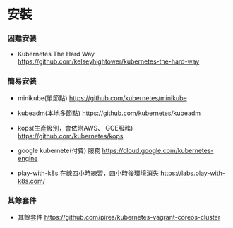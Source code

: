 # 安裝

### 困難安裝

- Kubernetes The Hard Way  https://github.com/kelseyhightower/kubernetes-the-hard-way

### 簡易安裝

- minikube(單節點)  https://github.com/kubernetes/minikube

- kubeadm(本地多節點)  https://github.com/kubernetes/kubeadm

- kops(生產級別，會依附AWS、 GCE服務)  https://github.com/kubernetes/kops

- google kubernete(付費) 服務 https://cloud.google.com/kubernetes-engine

- play-with-k8s 在線四小時練習，四小時後環境消失  https://labs.play-with-k8s.com/

### 其餘套件

- 其餘套件 https://github.com/pires/kubernetes-vagrant-coreos-cluster
